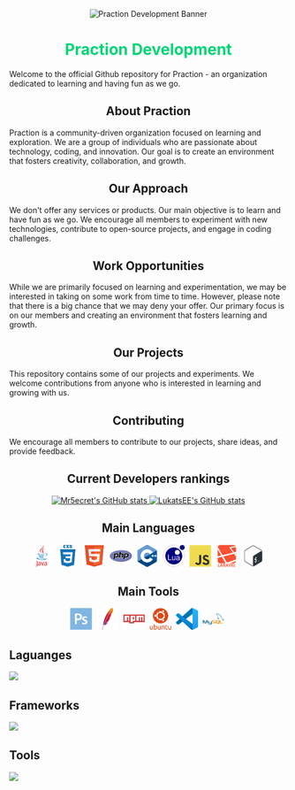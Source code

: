 <div align="center">
  <img src="https://github.com/Praction-Development/.github/blob/main/images/Praction_Banner.png" alt="Praction Development Banner">
</div>


<div align="center" style="color: #00d575;">
  <h1>Praction Development</h1>
</div>


Welcome to the official Github repository for Praction - an organization dedicated to learning and having fun as we go.

<div align="center">
  <h2>
    About Praction
  </h2>
</div>

Praction is a community-driven organization focused on learning and exploration. We are a group of individuals who are passionate about technology, coding, and innovation. Our goal is to create an environment that fosters creativity, collaboration, and growth.

<div align="center">
  <h2>
    Our Approach
  </h2>
</div>

We don't offer any services or products. Our main objective is to learn and have fun as we go. We encourage all members to experiment with new technologies, contribute to open-source projects, and engage in coding challenges.

<div align="center">
  <h2>
    Work Opportunities
  </h2>
</div>

While we are primarily focused on learning and experimentation, we may be interested in taking on some work from time to time. However, please note that there is a big chance that we may deny your offer. Our primary focus is on our members and creating an environment that fosters learning and growth.

<div align="center">
  <h2>
    Our Projects
  </h2>
</div>

This repository contains some of our projects and experiments. We welcome contributions from anyone who is interested in learning and growing with us.

<div align="center">
  <h2>
    Contributing
  </h2>
</div>

We encourage all members to contribute to our projects, share ideas, and provide feedback.

<div align="center">
  <h2>
    Current Developers rankings
  </h2>
</div>

<p align="center">
  <a href="https://github.com/Mr5ecret">
    <img src="https://github-readme-stats.vercel.app/api?username=Mr5ecret&count_private=true&show_icons=true&text_color=FFFFFF&border_color=00d575&bg_color=2e2e2e&icon_color=00d575&title_color=00d575&border_radius=6&cache_seconds=14400" alt="Mr5ecret's GitHub stats">
  </a>
  <a href="https://github.com/LukatsEE">
    <img src="https://github-readme-stats.vercel.app/api?username=LukatsEE&count_private=true&show_icons=true&text_color=FFFFFF&border_color=00d575&bg_color=2e2e2e&icon_color=00d575&title_color=00d575&border_radius=6" alt="LukatsEE's GitHub stats">
  </a>
</p>

<div align="center">
  <h2>
    Main Languages
  </h2>
</div>

<div align="center">
  <img src="https://github.com/devicons/devicon/blob/master/icons/java/java-original-wordmark.svg" title="Java" alt="Java" width="40" height="40"/>&nbsp;
  <img src="https://github.com/devicons/devicon/blob/master/icons/css3/css3-plain-wordmark.svg"  title="CSS3" alt="CSS" width="40" height="40"/>&nbsp;
  <img src="https://github.com/devicons/devicon/blob/master/icons/html5/html5-original.svg" title="HTML5" alt="HTML" width="40" height="40"/>&nbsp;
  <img src="https://github.com/devicons/devicon/blob/master/icons/php/php-original.svg" title="PHP" alt="PHP" width="40" height="40"/>&nbsp;
  <img src="https://github.com/devicons/devicon/blob/master/icons/cplusplus/cplusplus-original.svg" title="CPP" alt="CPP" width="40" height="40"/>&nbsp;
  <img src="https://github.com/devicons/devicon/blob/master/icons/lua/lua-original-wordmark.svg" title="LUA" alt="LUA" width="40" height="40"/>&nbsp;
  <img src="https://github.com/devicons/devicon/blob/master/icons/javascript/javascript-original.svg" title="JavaScript" alt="JavaScript" width="40" height="40"/>&nbsp;
  <img src="https://github.com/devicons/devicon/blob/master/icons/laravel/laravel-plain-wordmark.svg" title="Laravel" alt="LARAVEL" width="40" height="40"/>&nbsp;
  <img src="https://github.com/devicons/devicon/blob/master/icons/bash/bash-original.svg" title="Bash" alt="BASH" width="40" height="40"/>&nbsp;
</div>

<div align="center">
  <h2>
    Main Tools
  </h2>
</div>

<div align="center">
  <img src="https://github.com/devicons/devicon/blob/master/icons/photoshop/photoshop-plain.svg" title="Photoshop" alt="PS" width="40" height="40"/>&nbsp;
  <img src="https://github.com/devicons/devicon/blob/master/icons/apache/apache-original.svg" title="Apache" alt="APACHE" width="40" height="40"/>&nbsp;
  <img src="https://github.com/devicons/devicon/blob/master/icons/npm/npm-original-wordmark.svg" title="NPM" alt="NPM" width="40" height="40"/>&nbsp;
  <img src="https://github.com/devicons/devicon/blob/master/icons/ubuntu/ubuntu-plain-wordmark.svg" title="Ubuntu" alt="UBUNTU" width="40" height="40"/>&nbsp;
  <img src="https://github.com/devicons/devicon/blob/master/icons/vscode/vscode-original.svg" title="VSCode" alt="VSCODE" width="40" height="40"/>&nbsp;
  <img src="https://github.com/devicons/devicon/blob/master/icons/mysql/mysql-original-wordmark.svg" title="MySQL"  alt="MySQL" width="40" height="40"/>&nbsp;
</div>

<p align="center">
  <h2>Laguanges</h2>
  <a href="https://skillicons.dev">
    <img src="https://skillicons.dev/icons?i=java,cpp,lua,sass,css,html,php,bash,js,ts,vue,md" />
  </a>
</p>

<p align="center">
  <h2>Frameworks</h2>
  <a href="https://skillicons.dev">
    <img src="https://skillicons.dev/icons?i=laravel,nuxtjs" />
  </a>
</p>

<p align="center">
  <h2>Tools</h2>
  <a href="https://skillicons.dev">
    <img src="https://skillicons.dev/icons?i=git,idea,mysql,nodejs,ps,vscode" />
  </a>
</p>
